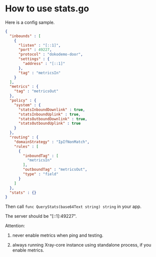 # How to use stats.go

Here is a config sample.

```json
{
  "inbounds" : [
    {
      "listen" : "[::1]",
      "port" : 49227,
      "protocol" : "dokodemo-door",
      "settings" : {
        "address" : "[::1]"
      },
      "tag" : "metricsIn"
    }
  ],
  "metrics" : {
    "tag" : "metricsOut"
  },
  "policy" : {
    "system" : {
      "statsInboundDownlink" : true,
      "statsInboundUplink" : true,
      "statsOutboundDownlink" : true,
      "statsOutboundUplink" : true
    }
  },
  "routing" : {
    "domainStrategy" : "IpIfNonMatch",
    "rules" : [
      {
        "inboundTag" : [
          "metricsIn"
        ],
        "outboundTag" : "metricsOut",
        "type" : "field"
      }
    ]
  },
  "stats" : {}
}
```

Then call `func QueryStats(base64Text string) string` in your app.

The server should be "[::1]:49227".

Attention: 

1. never enable metrics when ping and testing.

2. always running Xray-core instance using standalone process, if you enable metrics.
